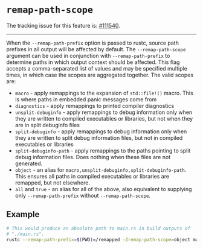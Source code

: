 # `remap-path-scope`

The tracking issue for this feature is: [#111540](https://github.com/rust-lang/rust/issues/111540).

------------------------

When the `--remap-path-prefix` option is passed to rustc, source path prefixes in all output will be affected by default.
The `--remap-path-scope` argument can be used in conjunction with `--remap-path-prefix` to determine paths in which output context should be affected.
This flag accepts a comma-separated list of values and may be specified multiple times, in which case the scopes are aggregated together. The valid scopes are:

- `macro` - apply remappings to the expansion of `std::file!()` macro. This is where paths in embedded panic messages come from
- `diagnostics` - apply remappings to printed compiler diagnostics
- `unsplit-debuginfo` - apply remappings to debug information only when they are written to compiled executables or libraries, but not when they are in split debuginfo files
- `split-debuginfo` - apply remappings to debug information only when they are written to split debug information files, but not in compiled executables or libraries
- `split-debuginfo-path` - apply remappings to the paths pointing to split debug information files. Does nothing when these files are not generated.
- `object` - an alias for `macro,unsplit-debuginfo,split-debuginfo-path`. This ensures all paths in compiled executables or libraries are remapped, but not elsewhere.
- `all` and `true` - an alias for all of the above, also equivalent to supplying only `--remap-path-prefix` without `--remap-path-scope`.

## Example
```sh
# This would produce an absolute path to main.rs in build outputs of
# "./main.rs".
rustc --remap-path-prefix=$(PWD)=/remapped -Zremap-path-scope=object main.rs
```
